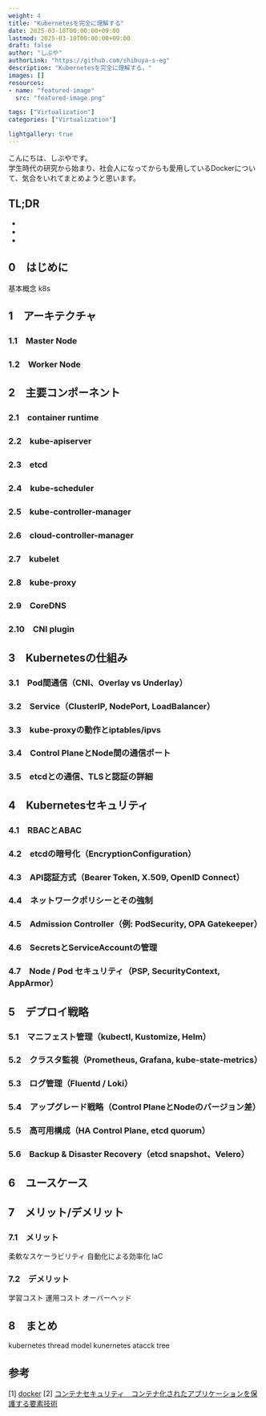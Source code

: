 ```yaml
---
weight: 4
title: "Kubernetesを完全に理解する"
date: 2025-03-18T00:00:00+09:00
lastmod: 2025-03-18T00:00:00+09:00
draft: false
author: "しぶや"
authorLink: "https://github.com/shibuya-s-eg"
description: "Kubernetesを完全に理解する。"
images: []
resources:
- name: "featured-image"
  src: "featured-image.png"

tags: ["Virtualization"]
categories: ["Virtualization"]

lightgallery: true
---
```


こんにちは、しぶやです。\
学生時代の研究から始まり、社会人になってからも愛用しているDockerについて、気合をいれてまとめようと思います。

## TL;DR

*
*
*

## 0　はじめに

基本概念
k8s

## 1　アーキテクチャ

### 1.1　Master Node
### 1.2　Worker Node

## 2　主要コンポーネント

### 2.1　container runtime

### 2.2　kube-apiserver

### 2.3　etcd


### 2.4　kube-scheduler

### 2.5　kube-controller-manager

### 2.6　cloud-controller-manager

### 2.7　kubelet
### 2.8　kube-proxy
### 2.9　CoreDNS
### 2.10　CNI plugin

## 3　Kubernetesの仕組み

### 3.1　Pod間通信（CNI、Overlay vs Underlay）

### 3.2　Service（ClusterIP, NodePort, LoadBalancer）

### 3.3　kube-proxyの動作とiptables/ipvs

### 3.4　Control PlaneとNode間の通信ポート

### 3.5　etcdとの通信、TLSと認証の詳細

## 4　Kubernetesセキュリティ

### 4.1　RBACとABAC

### 4.2　etcdの暗号化（EncryptionConfiguration）

### 4.3　API認証方式（Bearer Token, X.509, OpenID Connect）

### 4.4　ネットワークポリシーとその強制

### 4.5　Admission Controller（例: PodSecurity, OPA Gatekeeper）

### 4.6　SecretsとServiceAccountの管理

### 4.7　Node / Pod セキュリティ（PSP, SecurityContext, AppArmor）

## 5　デプロイ戦略

### 5.1　マニフェスト管理（kubectl, Kustomize, Helm）

### 5.2　クラスタ監視（Prometheus, Grafana, kube-state-metrics）

### 5.3　ログ管理（Fluentd / Loki）

### 5.4　アップグレード戦略（Control PlaneとNodeのバージョン差）

### 5.5　高可用構成（HA Control Plane, etcd quorum）

### 5.6　Backup & Disaster Recovery（etcd snapshot、Velero）

## 6　ユースケース



## 7　メリット/デメリット

### 7.1　メリット

柔軟なスケーラビリティ
自動化による効率化
IaC

### 7.2　デメリット

学習コスト
運用コスト
オーバーヘッド

## 8　まとめ

kubernetes thread model
kunernetes atacck tree


## 参考

[1] [docker](https://www.docker.com/)
[2] [コンテナセキュリティ　コンテナ化されたアプリケーションを保護する要素技術 ](https://www.amazon.co.jp/%E3%82%B3%E3%83%B3%E3%83%86%E3%83%8A%E3%82%BB%E3%82%AD%E3%83%A5%E3%83%AA%E3%83%86%E3%82%A3-%E3%82%B3%E3%83%B3%E3%83%86%E3%83%8A%E5%8C%96%E3%81%95%E3%82%8C%E3%81%9F%E3%82%A2%E3%83%97%E3%83%AA%E3%82%B1%E3%83%BC%E3%82%B7%E3%83%A7%E3%83%B3%E3%82%92%E4%BF%9D%E8%AD%B7%E3%81%99%E3%82%8B%E8%A6%81%E7%B4%A0%E6%8A%80%E8%A1%93-Liz-Rice/dp/4295016403)
